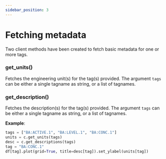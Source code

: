 ```yaml
---
sidebar_position: 3
---
```


# Fetching metadata

Two client methods have been created to fetch basic metadata for one or more tags.

### get_units()

Fetches the engineering unit(s) for the tag(s) provided. The argument `tags` can be either a single tagname as string, 
or a list of tagnames.

### get_description()

Fetches the description(s) for the tag(s) provided. The argument `tags` can be either a single tagname as string, 
or a list of tagnames.

**Example**:

``` python
tags = ["BA:ACTIVE.1", "BA:LEVEL.1", "BA:CONC.1"]
units = c.get_units(tags)
desc = c.get_descriptions(tags)
tag = "BA:CONC.1"
df[tag].plot(grid=True, title=desc[tag]).set_ylabel(units[tag])
```

